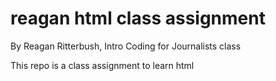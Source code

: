 # reagan html class assignment

By Reagan Ritterbush, Intro Coding for Journalists class

This repo is a class assignment to learn html
